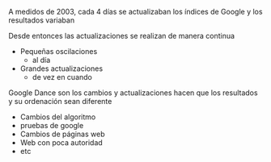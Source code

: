 A medidos de 2003, 
cada 4 días 
se actualizaban los índices de Google
y los resultados variaban

Desde entonces
las actualizaciones se realizan 
de manera continua
- Pequeñas oscilaciones 
	- al día
- Grandes actualizaciones 
	- de vez en cuando


Google Dance 
son los cambios y actualizaciones 
hacen que los resultados y su ordenación sean diferente
- Cambios del algoritmo
- pruebas de google
- Cambios de páginas web
- Web con poca autoridad
- etc